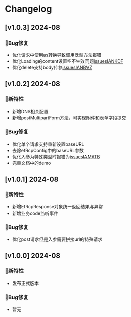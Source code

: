 # Changelog

## [v1.0.3] 2024-08

### 🐞Bug修复

* 优化请求中使用as转换导致调用泛型方法报错
* 优化Loading的content设置空不生效问题[issuesIANKDF](https://gitee.com/yunkss/ef-tool/issues/IANKDF)
* 优化delete支持body传参[issuesIANBVZ](https://gitee.com/yunkss/ef-tool/issues/IANBVZ)

## [v1.0.2] 2024-08

### 🐣新特性

* 新增DNS相关配置
* 新增postMultipartForm方法，可实现附件和表单字段提交

### 🐞Bug修复

* 优化单个请求支持重新设置baseURL
* 去除efRcpConfig中的baseURL参数
* 优化入参为特殊类型时报错为[issuesIAMATB](https://gitee.com/yunkss/ef-tool/issues/IAMATB)
* 完善文档中的demo

## [v1.0.1] 2024-08

### 🐣新特性

* 新增EfRcpResponse对象统一返回结果与异常
* 新增业务code监听事件

### 🐞Bug修复

* 优化post请求但是入参需要拼接url的特殊请求

## [v1.0.0] 2024-08

### 🐣新特性

* 发布正式版本

### 🐞Bug修复

* 暂无